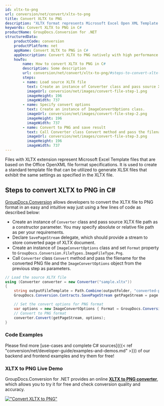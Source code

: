 ```yaml
---
id: xltx-to-png
url: conversion/net/convert/xltx-to-png
title: Convert XLTX to PNG
description: "XLTX format represents Microsoft Excel Open XML Template with .xltx extension. Learn how to convert XLTX to PNG file programmatically in C# language using GroupDocs.Conversion for .NET library."
keywords: Convert XLTX to PNG in C#
productName: GroupDocs.Conversion for .NET
structuredData:
    productCode: conversion
    productPlatform: net
    appName: Convert XLTX to PNG in C#
    appDescription: Convert XLTX to PNG natively with high performance using C# language and server side GroupDocs.Conversion for .NET APIs, without the use of any software like Microsoft or Open Office.
    howTo:
        name: How to convert XLTX to PNG in C# 
        description: Some description
        url: conversion/net/convert/xltx-to-png/#steps-to-convert-xltx-to-png-in-c
        steps:
        - name: Load source XLTX file 
          text: Create an instance of Converter class and pass source XLTX file path as a constructor parameter. You may specify absolute or relative file path as per your requirements. 
          imageUrl: conversion/net/images/convert-file-step-1.png
          imageHeight: 196
          imageWidth: 737
        - name: Specify convert options 
          text: Create an instance of ImageConvertOptions class.
          imageUrl: conversion/net/images/convert-file-step-2.png
          imageHeight: 196
          imageWidth: 737
        - name: Convert to PNG and save result 
          text: Call Converter class Convert method and pass the filename for the converted HTML file and the ImageConvertOptions object from the previous step as parameters.
          imageUrl: conversion/net/images/convert-file-step-3.png
          imageHeight: 196
          imageWidth: 737
---
```


Files with XLTX extension represent Microsoft Excel Template files that are based on the Office OpenXML file format specifications. It is used to create a standard template file that can be utilized to generate XLSX files that exhibit the same settings as specified in the XLTX file.

## Steps to convert XLTX to PNG in C#

[GroupDocs.Conversion](https://products.groupdocs.com/conversion/net) allows developers to convert the XLTX file to PNG format in an easy and intuitive way just using a few lines of code as described below:

* Create an instance of `Converter` class and pass source XLTX file path as a constructor parameter. You may specify absolute or relative file path as per your requirements. 
* Declare `SavePageStream` delegate, which should provide a stream to store converted page of XLTX document.
* Create an instance of `ImageConvertOptions` class and set `Format` property to `GroupDocs.Conversion.FileTypes.ImageFileType.Png`.
* Call `Converter` class `Convert` method and pass the filename for the converted PNG file and the `ImageConvertOptions` object from the previous step as parameters.

```csharp
// Load the source XLTX file
using (Converter converter = new Converter("sample.xltx"))
{
    string outputFileTemplate = Path.Combine(outputFolder, "converted-page-{0}.png");
    GroupDocs.Conversion.Contracts.SavePageStream getPageStream = page => new FileStream(string.Format(outputFileTemplate, page), FileMode.Create);

    // Set the convert options for PNG format
    var options = new ImageConvertOptions { Format = GroupDocs.Conversion.FileTypes.ImageFileType.Png };   
    // Convert to PNG format
    converter.Convert(getPageStream, options);
}
```

### Code Examples

Please find more [use-cases and complete C# sources]({{< ref "conversion/net/developer-guide/examples-and-demos.md" >}}) of our backend and frontend examples and try them for free!

### XLTX to PNG Live Demo

GroupDocs.Conversion for .NET provides an online [**XLTX to PNG converter**](https://products.groupdocs.app/conversion/xltx-to-png), which allows you to try it for free and check conversion quality and accuracy.

[!["Convert XLTX to PNG"](conversion/net/images/convert-to-png/convert-xltx-to-png.png)](https://products.groupdocs.app/conversion/xltx-to-png)